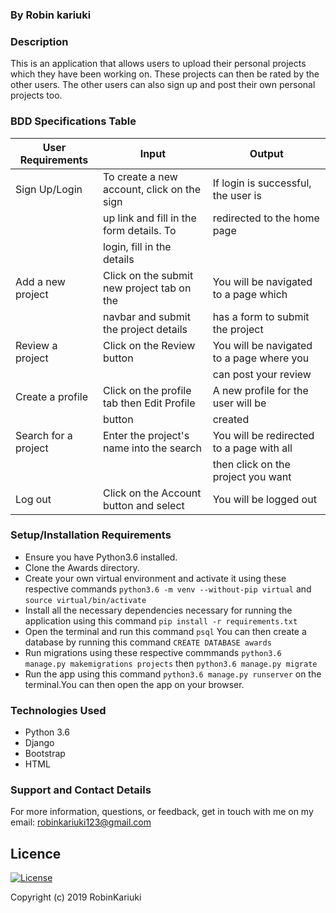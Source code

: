 ### By Robin kariuki

### Description
This is an application that allows users to upload their personal projects which they have been working on. These projects can then be rated by the other users. The other users can also sign up and post their own personal projects too.

### BDD Specifications Table
|        User Requirements                 |           Input                           |           Output                         |
|------------------------------------------|-------------------------------------------|------------------------------------------|
| Sign Up/Login                            | To create a new account, click on the sign| If login is successful, the user is      |
|                                          | up link and fill in the form details. To  | redirected to the home page              |
|                                          | login, fill in the details                |                                          |
| Add a new project                        | Click on the submit new project tab on the| You will be navigated to a page which    |
|                                          | navbar and submit the project details     | has a form to submit the project         |
| Review a project                         | Click on the Review button                | You will be navigated to a page where you|
|                                          |                                           | can post your review                     |
| Create a profile                         | Click on the profile tab then Edit Profile| A new profile for the user will be       |
|                                          | button                                    | created                                  |
| Search for a project                     | Enter the project's name into the search  | You will be redirected to a page with all||                                          | bar in the navbar                         | results matching your search. You can    |
|                                          |                                           | then click on the project you want       |
| Log out                                  | Click on the Account button and select    | You will be logged out                   ||                                          | log out                                   |                                          |


### Setup/Installation Requirements
- Ensure you have Python3.6 installed.
- Clone the Awards directory.
- Create your own virtual environment and activate it using these respective commands `python3.6 -m venv --without-pip virtual` and  `source virtual/bin/activate`
- Install all the necessary dependencies necessary for running the application using this command `pip install -r requirements.txt`
- Open the terminal and run this command `psql` You can then create a database by running this command
`CREATE DATABASE awards`
- Run migrations using these respective commmands `python3.6 manage.py makemigrations projects` then `python3.6 manage.py migrate`
- Run the app using this command `python3.6 manage.py runserver` on the terminal.You can then open the app on your browser.


### Technologies Used
<ul>
<li>Python 3.6</li>
<li>Django</li>
<li>Bootstrap</li>
<li>HTML</li>
</ul>

### Support and Contact Details
For more information, questions, or feedback, get in touch with me on my email:
robinkariuki123@gmail.com

## Licence
 
 [![License](https://img.shields.io/packagist/l/loopline-systems/closeio-api-wrapper.svg)](http://opensource.org/licenses/MIT)
 
 
 Copyright (c) 2019 RobinKariuki